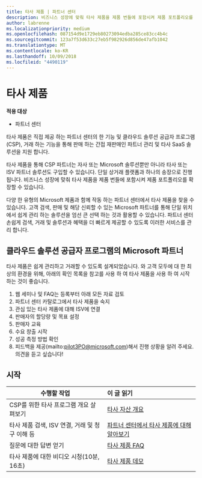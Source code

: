 ```yaml
---
title: 타사 제품 | 파트너 센터
description: 비즈니스 성장에 맞춰 타사 제품을 제품 번들에 포함시켜 제품 포트폴리오를 확장할 수 있습니다.
author: labrenne
ms.localizationpriority: medium
ms.openlocfilehash: 087154d9e1729eb80273094edba285ce83cc4b4c
ms.sourcegitcommit: 123a7f53d633c27eb5f982926d856de47afb1042
ms.translationtype: MT
ms.contentlocale: ko-KR
ms.lasthandoff: 10/09/2018
ms.locfileid: "4490119"
---
```

# <a name="third-party-offers"></a>타사 제품 

**적용 대상**

- 파트너 센터

타사 제품은 직접 제공 하는 파트너 센터의 한 기능 및 클라우드 솔루션 공급자 프로그램 (CSP), 거래 하는 기능을 통해 판매 하는 간접 재판매인 파트너 관리 및 타사 SaaS 솔루션을 지원 합니다.  

타사 제품을 통해 CSP 파트너는 자사 또는 Microsoft 솔루션뿐만 아니라 타사 또는 ISV 파트너 솔루션도 구입할 수 있습니다. 단일 상거래 플랫폼과 하나의 송장으로 진행됩니다.  비즈니스 성장에 맞춰 타사 제품을 제품 번들에 포함시켜 제품 포트폴리오를 확장할 수 있습니다. 

다양 한 유형의 Microsoft 제품과 함께 작동 하는 파트너 센터에서 타사 제품을 찾을 수 있습니다. 고객 검색, 판매 및 해당 신뢰할 수 있는 Microsoft 파트너를 통해 단일 위치에서 쉽게 관리 하는 솔루션을 엄선 큰 선택 하는 것과 활용할 수 있습니다. 파트너 센터 손쉽게 검색, 거래 및 솔루션과 혜택을 더 빠르게 제공할 수 있도록 이러한 서비스를 관리 합니다.

## <a name="microsoft-partners-in-the-cloud-solution-provider-program"></a>클라우드 솔루션 공급자 프로그램의 Microsoft 파트너

타사 제품은 쉽게 관리하고 거래할 수 있도록 설계되었습니다. 와 고객 모두에 대 한 최상의 환경을 위해, 아래의 확인 목록을 참고를 사용 하 여 타사 제품을 사용 하 여 시작 하는 것이 좋습니다.

1. 웹 세미나 및 FAQ는 등록부터 아래 모든 자료 검토
2. 파트너 센터 카탈로그에서 타사 제품을 숙지
3. 관심 있는 타사 제품에 대해 ISV에 연결
4. 판매자의 할당량 및 목표 설정
5. 판매자 교육
6. 수요 창출 시작
7. 성공 측정 방법 확인
8. 피드백을 제공(mailto:pilot3PO@microsoft.com)해서 진행 상황을 알려 주세요. 의견을 듣고 싶습니다!

## <a name="get-started"></a>시작 

|**수행할 작업**   |**이 글 읽기**   |
|------------------|:--------------------|
|CSP를 위한 타사 프로그램 개요 살펴보기  |[타사 자산 개요]( http://assetsprod.microsoft.com/mpn/third-party-offers-overview.pptx)|
|타사 제품 검색, ISV 연결, 거래 및 청구 이해 등| [파트너 센터에서 타사 제품에 대해 알아보기](third-party-help.md) |
|질문에 대한 답변 얻기| [타사 제품 FAQ](http://assetsprod.microsoft.com/mpn/third-party-offers-faq.docx) |
|타사 제품에 대한 비디오 시청(10분, 16초)   |[타사 제품 데모](http://assetsprod.microsoft.com/mpn/third-party-offers-demo.wma)|


